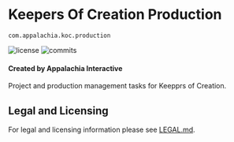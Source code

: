 # Keepers Of Creation Production

`com.appalachia.koc.production`

![license](https://img.shields.io/github/license/AppalachiaInteractive/com.appalachia.koc.production?)
![commits](https://img.shields.io/github/commit-activity/m/AppalachiaInteractive/com.appalachia.koc.production?)

#### Created by Appalachia Interactive

Project and production management tasks for Keepprs of Creation.

## Legal and Licensing
For legal and licensing information please see [LEGAL.md](./LEGAL.md).
